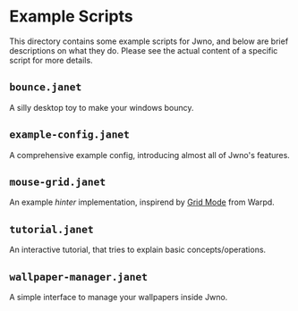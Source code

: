 # Example Scripts

This directory contains some example scripts for Jwno, and below
are brief descriptions on what they do. Please see the actual content
of a specific script for more details.

## `bounce.janet`

A silly desktop toy to make your windows bouncy.

## `example-config.janet`

A comprehensive example config, introducing almost all of Jwno's
features.

## `mouse-grid.janet`

An example *hinter* implementation, inspirend by [Grid Mode](https://github.com/rvaiya/warpd#grid-mode-alt-meta-g)
from Warpd.

## `tutorial.janet`

An interactive tutorial, that tries to explain basic concepts/operations.

## `wallpaper-manager.janet`

A simple interface to manage your wallpapers inside Jwno.
